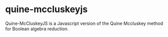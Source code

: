 quine-mccluskeyjs
=================

Quine-McCluskeyJS is a Javascript version of the Quine Mccluskey method for Boolean algebra reduction. 